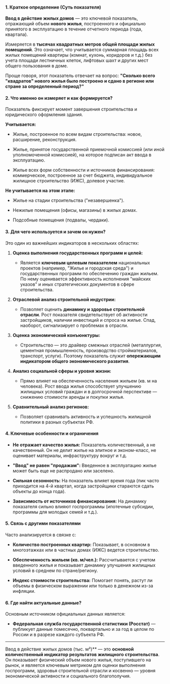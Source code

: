 #### **1. Краткое определение (Суть показателя)**

**Ввод в действие жилых домов** — это ключевой показатель, отражающий объем **нового жилья**, построенного и официально принятого в эксплуатацию в течение отчетного периода (года, квартала).

Измеряется в **тысячах квадратных метров общей площади жилых помещений**. Это означает, что учитывается суммарная площадь всех жилых помещений квартиры (комнат, кухонь, коридоров и т.д.) без учета площади лестничных клеток, лифтовых шахт и других мест общего пользования в доме.

Проще говоря, этот показатель отвечает на вопрос: **"Сколько всего "квадратов" нового жилья было построено и сдано в регионе или стране за определенный период?"**

#### **2. Что именно он измеряет и как формируется?**

Показатель фиксирует момент завершения строительства и юридического оформления здания.

**Учитывается:**

- Жилье, построенное по всем видам строительства: новое, расширение, реконструкция.
    
- Жилье, принятое государственной приемочной комиссией (или иной уполномоченной комиссией), на которое подписан акт ввода в эксплуатацию.
    
- Жилье всех форм собственности и источников финансирования: коммерческое, построенное за счет бюджета, индивидуальное жилищное строительство (ИЖС), долевое участие.
    

**Не учитывается на этом этапе:**

- Жилье на стадии строительства ("незавершенка").
    
- Нежилые помещения (офисы, магазины) в жилых домах.
    
- Подсобные помещения (подвалы, чердаки).
    

#### **3. Для чего используется и зачем он нужен?**

Это один из важнейших индикаторов в нескольких областях:

1. **Оценка выполнения государственных программ и целей:**
    
    - Является **ключевым целевым показателем** национальных проектов (например, "Жилье и городская среда") и государственных программ по обеспечению граждан жильем. По нему оценивается эффективность исполнения "майских указов" и иных стратегических документов в сфере строительства.
        
2. **Отраслевой анализ строительной индустрии:**
    
    - Позволяет оценить **динамику и здоровье строительной отрасли**. Рост показателя свидетельствует об активности застройщиков, наличии инвестиций и спроса на жилье. Спад, наоборот, сигнализирует о проблемах в отрасли.
        
3. **Оценка экономической конъюнктуры:**
    
    - Строительство — это драйвер смежных отраслей (металлургия, цементная промышленность, производство стройматериалов, транспорт, услуги). Поэтому показатель служит **опережающим индикатором общего экономического развития**.
        
4. **Анализ социальной сферы и уровня жизни:**
    
    - Прямо влияет на обеспеченность населения жильем (кв. м на человека). Рост ввода жилья способствует улучшению жилищных условий граждан и в долгосрочной перспективе — снижению стоимости аренды и покупки жилья.
        
5. **Сравнительный анализ регионов:**
    
    - Позволяет сравнивать активность и успешность жилищной политики в разных субъектах РФ.
        

#### **4. Ключевые особенности и ограничения**

- **Не отражает качество жилья:** Показатель количественный, а не качественный. Он не делит жилье на элитное и эконом-класс, не оценивает материалы, инфраструктуру вокруг и т.д.
    
- **"Ввод" не равен "продажам":** Введенное в эксплуатацию жилье может быть еще не распродано или заселено.
    
- **Сильная сезонность:** На показатель влияет время года (пик часто приходится на 4-й квартал, когда застройщики стараются сдать объекты до конца года).
    
- **Зависимость от источников финансирования:** На динамику показателя сильно влияют госпрограммы (ипотечные субсидии, программы для молодых семей и т.д.).
    

#### **5. Связь с другими показателями**

Часто анализируется в связке с:

- **Количество построенных квартир:** Показывает, в основном в многоэтажках или в частных домах (ИЖС) ведется строительство.
    
- **Обеспеченность жильем (кв. м/чел.):** Рассчитывается с учетом введенного жилья и показывает динамику улучшения жилищных условий в среднем по стране/региону.
    
- **Индекс стоимости строительства:** Помогает понять, растут ли объемы в физическом выражении или только в денежном из-за инфляции.
    

#### **6. Где найти актуальные данные?**

Основным источником официальных данных является:

- **Федеральная служба государственной статистики (Росстат)** — публикует данные помесячно, поквартально и за год в целом по России и в разрезе каждого субъекта РФ.
    

---
Ввод в действие жилых домов (тыс. м²)** — это **основной количественный индикатор результатов жилищного строительства**. Он показывает физический объем нового жилья, поступившего на рынок, и является ключевым метриком для оценки выполнения госпрограмм, здоровья строительной отрасли и косвенно — уровня экономической активности и социального благополучия.
